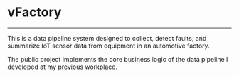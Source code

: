 # vFactory

---
This is a data pipeline system designed to collect, detect faults, and summarize IoT sensor data from equipment in an automotive factory.<br/>

The public project implements the core business logic of the data pipeline I developed at my previous workplace.